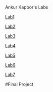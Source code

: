 
Ankur Kapoor's Labs

[Lab1](https://github.com/ak2552/Ankur_Kapoor_IDD/blob/master/Lab1.md)

[Lab2](https://github.com/ak2552/Ankur_Kapoor_IDD/blob/master/lab2.md)

[Lab3](https://github.com/ak2552/Ankur_Kapoor_IDD/edit/master/Lab3.md)

[Lab4](https://github.com/ak2552/Ankur_Kapoor_IDD/blob/master/Lab4.md)

[Lab5](https://github.com/ak2552/Ankur_Kapoor_IDD/blob/master/Lab5.md)

[Lab6](https://github.com/ak2552/IDD-Fa19-Lab6)

[Lab7](https://github.com/ak2552/IDD-Fa19-Lab7)



#Final Project 

